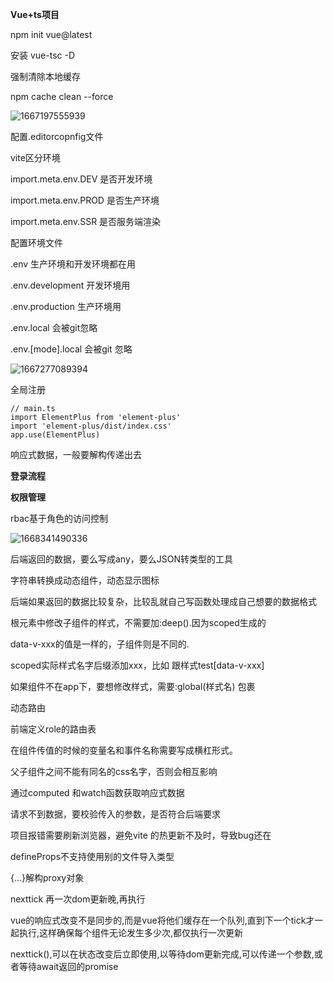 **Vue+ts项目**

npm init vue@latest

安装 vue-tsc -D

强制清除本地缓存

npm cache clean --force

![1667197555939](C:\Users\dyqiang\AppData\Roaming\Typora\typora-user-images\1667197555939.png)

配置.editorcopnfig文件

vite区分环境

import.meta.env.DEV 是否开发环境

import.meta.env.PROD 是否生产环境

import.meta.env.SSR 是否服务端渲染

配置环境文件

.env  生产环境和开发环境都在用

.env.development   开发环境用

.env.production 生产环境用

.env.local 会被git忽略

.env.[mode].local 会被git 忽略 

![1667277089394](C:\Users\dyqiang\AppData\Roaming\Typora\typora-user-images\1667277089394.png)

全局注册

```
// main.ts
import ElementPlus from 'element-plus'
import 'element-plus/dist/index.css'
app.use(ElementPlus)
```

响应式数据，一般要解构传递出去

**登录流程**

**权限管理**

rbac基于角色的访问控制

![1668341490336](C:\Users\dyqiang\AppData\Roaming\Typora\typora-user-images\1668341490336.png)

后端返回的数据，要么写成any，要么JSON转类型的工具



字符串转换成动态组件，动态显示图标



后端如果返回的数据比较复杂，比较乱就自己写函数处理成自己想要的数据格式 



根元素中修改子组件的样式，不需要加:deep().因为scoped生成的

data-v-xxx的值是一样的，子组件则是不同的.

scoped实际样式名字后缀添加xxx，比如 跟样式test[data-v-xxx]

如果组件不在app下，要想修改样式，需要:global(样式名) 包裹

动态路由

前端定义role的路由表

在组件传值的时候的变量名和事件名称需要写成横杠形式。

父子组件之间不能有同名的css名字，否则会相互影响



通过computed 和watch函数获取响应式数据



请求不到数据，要校验传入的参数，是否符合后端要求



项目报错需要刷新浏览器，避免vite 的热更新不及时，导致bug还在





defineProps不支持使用别的文件导入类型





{...}解构proxy对象

nexttick  再一次dom更新晚,再执行

vue的响应式改变不是同步的,而是vue将他们缓存在一个队列,直到下一个tick才一起执行,这样确保每个组件无论发生多少次,都仅执行一次更新

nexttick(),可以在状态改变后立即使用,以等待dom更新完成,可以传递一个参数,或者等待await返回的promise